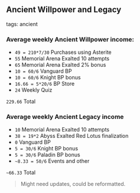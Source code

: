 ## Ancient Willpower and Legacy
tags: ancient

### Average weekly Ancient Willpower income:
- `49 = 210*7/30` Purchases using Asterite
- `55` Memorial Arena Exalted 10 attempts
- `65` Memorial Arena Exalted 2% bonus
- `10 = 60/6` Vanguard BP
- `10 = 60/6` Knight BP bonus
- `16.66 = 5*20/6` BP Store
- `24` Weekly Quiz

`229.66` Total

### Average weekly Ancient Legacy income
- `10` Memorial Arena Exalted 10 attempts
- `38 = 19*2` Abyss Exalted Red Lotus finalization
- `0` Vanguard BP
- `5 = 30/6` Knight BP bonus
- `5 = 30/6` Paladin BP bonus
- `~8.33 = 50/6` Events and other

`~66.33` Total

> Might need updates, could be reformatted.